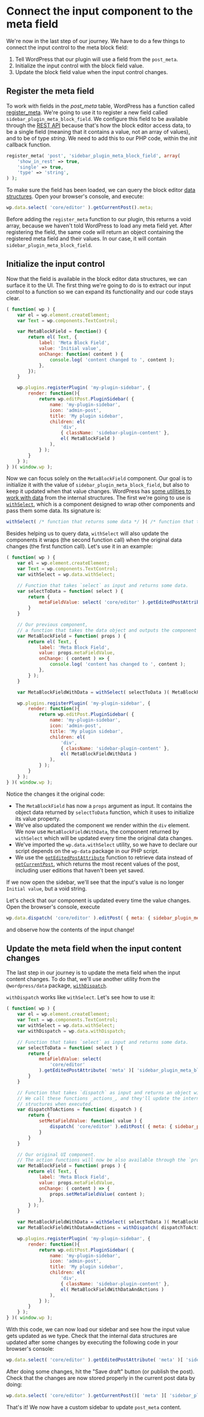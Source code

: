 # Connect the input component to the meta field

We're now in the last step of our journey. We have to do a few things to connect the input control to the meta block field:

1. Tell WordPress that our plugin will use a field from the `post_meta`.
2. Initialize the input control with the block field value.
3. Update the block field value when the input control changes.

## Register the meta field

To work with fields in the _post_meta_ table, WordPress has a function called [register_meta](https://developer.wordpress.org/reference/functions/register_meta/). We're going to use it to register a new field called `sidebar_plugin_meta_block_field`. We configure this field to be available through the [REST API](https://developer.wordpress.org/rest-api/) because that's how the block editor access data, to be a single field (meaning that it contains a value, not an array of values), and to be of type _string_. We need to add this to our PHP code, within the _init_ callback function.

```php
register_meta( 'post', 'sidebar_plugin_meta_block_field', array(
	'show_in_rest' => true,
	'single' => true,
	'type' => 'string',
) );
```

To make sure the field has been loaded, we can query the block editor [data structures](https://wordpress.org/gutenberg/handbook/designers-developers/developers/data/). Open your browser's console, and execute:

```js
wp.data.select( 'core/editor' ).getCurrentPost().meta;
```

Before adding the `register_meta` function to our plugin, this returns a void array, because we haven't told WordPress to load any meta field yet. After registering the field, the same code will return an object containing the registered meta field and their values. In our case, it will contain `sidebar_plugin_meta_block_field`.

## Initialize the input control

Now that the field is available in the block editor data structures, we can surface it to the UI. The first thing we're going to do is to extract our input control to a function so we can expand its functionality and our code stays clear.

```js
( function( wp ) {
	var el = wp.element.createElement;
	var Text = wp.components.TextControl;

	var MetaBlockField = function() {
		return el( Text, {
			label: 'Meta Block Field',
			value: 'Initial value',
			onChange: function( content ) {
				console.log( 'content changed to ', content );
			},
		});
	}

	wp.plugins.registerPlugin( 'my-plugin-sidebar', {
		render: function(){
			return wp.editPost.PluginSidebar( {
				name: 'my-plugin-sidebar',
				icon: 'admin-post',
				title: 'My plugin sidebar',
				children: el(
					'div',
					{ className: 'sidebar-plugin-content' },
					el( MetaBlockField )
				),
			} );
		}
	} );
} )( window.wp );
```

Now we can focus solely on the `MetaBlockField` component. Our goal is to initialize it with the value of `sidebar_plugin_meta_block_field`, but also to keep it updated when that value changes. WordPress has [some utilities to work with data](https://wordpress.org/gutenberg/handbook/designers-developers/developers/packages/packages-data/) from the internal structures. The first we're going to use is [`withSelect`](https://wordpress.org/gutenberg/handbook/designers-developers/developers/packages/packages-data/#withselect-mapselecttoprops-function-function), which is a component designed to wrap other components and pass them some data. Its signature is:

```js
withSelect( /* function that returns some data */ )( /* function that takes the previous data as input and returns an UI component */ );
```

Besides helping us to query data, `withSelect` will also update the components it wraps (the second function call) when the original data changes (the first function call). Let's use it in an example:

```js
( function( wp ) {
	var el = wp.element.createElement;
	var Text = wp.components.TextControl;
	var withSelect = wp.data.withSelect;

	// Function that takes `select` as input and returns some data.
	var selectToData = function( select ) {
		return {
			metaFieldValue: select( 'core/editor' ).getEditedPostAttribute( 'meta' )[ 'sidebar_plugin_meta_block_field' ]
		}
	}

	// Our previous component,
	// a function that takes the data object and outputs the component UI.
	var MetaBlockField = function( props ) {
		return el( Text, {
			label: 'Meta Block Field',
			value: props.metaFieldValue,
			onChange: ( content ) => {
				console.log( 'content has changed to ', content );
			},
		} );
	}

	var MetaBlockFieldWithData = withSelect( selectToData )( MetaBlockField );

	wp.plugins.registerPlugin( 'my-plugin-sidebar', {
		render: function(){
			return wp.editPost.PluginSidebar( {
				name: 'my-plugin-sidebar',
				icon: 'admin-post',
				title: 'My plugin sidebar',
				children: el(
					'div',
					{ className: 'sidebar-plugin-content' },
					el( MetaBlockFieldWithData )
				),
			} );
		}
	} );
} )( window.wp );
```

Notice the changes it the original code:

* The `MetaBlockField` has now a `props` argument as input. It contains the object data returned by `selectToData` function, which it uses to initialize its value property.
* We've also updated the component we render within the `div` element. We now use `MetaBlockFieldWithData`, the component returned by `withSelect` which will be updated every time the original data changes.
* We've imported the `wp.data.withSelect` utility, so we have to declare our script depends on the `wp-data` package in our PHP script.
* We use the [`getEditedPostAttribute`](https://wordpress.org/gutenberg/handbook/designers-developers/developers/data/data-core-editor/#geteditedpostattribute) function to retrieve data instead of [`getCurrentPost`](https://wordpress.org/gutenberg/handbook/designers-developers/developers/data/data-core-editor/#getcurrentpost), which returns the most recent values of the post, including user editions that haven't been yet saved.

If we now open the sidebar, we'll see that the input's value is no longer `Initial value`, but a void string.

Let's check that our component is updated every time the value changes. Open the browser's console, execute

```js
wp.data.dispatch( 'core/editor' ).editPost( { meta: { sidebar_plugin_meta_block_field: 'hello world!' } } );
```

and observe how the contents of the input change!

## Update the meta field when the input content changes

The last step in our journey is to update the meta field when the input content changes. To do that, we'll use another utility from the `@wordpress/data` package, [`withDispatch`](https://wordpress.org/gutenberg/handbook/designers-developers/developers/packages/packages-data/#withdispatch-mapdispatchtoprops-function-function).

`withDispatch` works like `withSelect`. Let's see how to use it:

```js
( function( wp ) {
	var el = wp.element.createElement;
	var Text = wp.components.TextControl;
	var withSelect = wp.data.withSelect;
	var withDispatch = wp.data.withDispatch;

	// Function that takes `select` as input and returns some data.
	var selectToData = function( select ) {
		return {
			metaFieldValue: select(
				'core/editor'
			).getEditedPostAttribute( 'meta' )[ 'sidebar_plugin_meta_block_field' ],
		}
	}

	// Function that takes `dispatch` as input and returns an object with functions.
	// We call these functions _actions_, and they'll update the internal data 
	// structures when executed.
	var dispatchToActions = function( dispatch ) {
		return {
			setMetaFieldValue: function( value ) {
				dispatch( 'core/editor' ).editPost( { meta: { sidebar_plugin_meta_block_field: value } } );
			}
		}
	}

	// Our original UI component.
	// The action functions will now be also available through the `props` argument.
	var MetaBlockField = function( props ) {
		return el( Text, {
			label: 'Meta Block Field',
			value: props.metaFieldValue,
			onChange: ( content ) => {
				props.setMetaFieldValue( content );
			},
		} );
	}

	var MetaBlockFieldWithData = withSelect( selectToData )( MetaBlockField );
	var MetaBlockFieldWithDataAndActions = withDispatch( dispatchToActions )( MetaBlockFieldWithData );

	wp.plugins.registerPlugin( 'my-plugin-sidebar', {
		render: function(){
			return wp.editPost.PluginSidebar( {
				name: 'my-plugin-sidebar',
				icon: 'admin-post',
				title: 'My plugin sidebar',
				children: el(
					'div',
					{ className: 'sidebar-plugin-content' },
					el( MetaBlockFieldWithDataAndActions )
				),
			} );
		}
	} );
} )( window.wp );
```

With this code, we can now load our sidebar and see how the input value gets updated as we type. Check that the internal data structures are updated after some changes by executing the following code in your browser's console:

```js
wp.data.select( 'core/editor' ).getEditedPostAttribute( 'meta' )[ 'sidebar_plugin_meta_block_field' ];
```

After doing some changes, hit the "Save draft" button (or publish the post). Check that the changes are now stored properly in the current post data by doing:

```js
wp.data.select( 'core/editor' ).getCurrentPost()[ 'meta' ][ 'sidebar_plugin_meta_block_field' ];
```

That's it! We now have a custom sidebar to update `post_meta` content.
